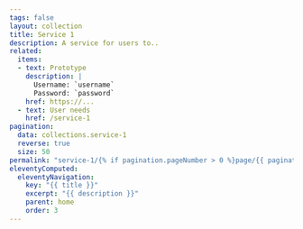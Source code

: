 ```yaml
---
tags: false
layout: collection
title: Service 1
description: A service for users to..
related:
  items:
  - text: Prototype
    description: |
      Username: `username`
      Password: `password`
    href: https://...
  - text: User needs
    href: /service-1
pagination:
  data: collections.service-1
  reverse: true
  size: 50
permalink: "service-1/{% if pagination.pageNumber > 0 %}page/{{ pagination.pageNumber + 1 }}{% endif %}/"
eleventyComputed:
  eleventyNavigation:
    key: "{{ title }}"
    excerpt: "{{ description }}"
    parent: home
    order: 3
---
```

